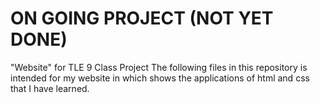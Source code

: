 # ON GOING PROJECT (NOT YET DONE)
"Website" for TLE 9 Class Project
The following files in this repository is intended for my website in which shows the applications of html and css that I have learned.
